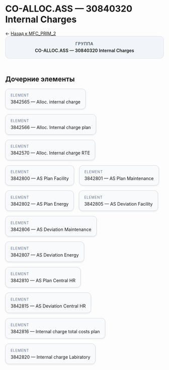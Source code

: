 # CO-ALLOC.ASS — 30840320 Internal Charges
<p class="cc-breadcrumb">← <a href='../../level_01/MFC_PRIM_2/'>Назад к MFC_PRIM_2</a></p>
<style>
.cc-container { display: flex; flex-direction: column; gap: 1.5rem; }
.cc-breadcrumb { margin: 0; }
.cc-parent { padding: 1rem 1.25rem; border-radius: 12px; background: #f1f5f9; border: 1px solid #d8dee9; text-align: center; font-weight: 600; }
.cc-parent .cc-tag { font-size: 0.8rem; text-transform: uppercase; color: #475569; letter-spacing: 0.06em; }
.cc-children { display: flex; flex-wrap: wrap; gap: 1rem; }
.cc-tile { display: block; min-width: 180px; padding: 0.85rem 1rem; border-radius: 12px; border: 1px solid #d1d5db; background: #ffffff; box-shadow: 0 2px 4px rgba(15, 23, 42, 0.08); transition: transform 0.1s ease, box-shadow 0.1s ease; color: inherit; text-decoration: none; }
.cc-tile:hover { transform: translateY(-2px); box-shadow: 0 6px 12px rgba(15, 23, 42, 0.15); }
.cc-tile-leaf { background: #f8fafc; }
.cc-tag { font-size: 0.7rem; color: #64748b; text-transform: uppercase; letter-spacing: 0.08em; margin-bottom: 0.3rem; }
</style>
<div class='cc-container'>
  <div class='cc-parent'>
    <div class='cc-tag'>Группа</div>
    <div>CO-ALLOC.ASS — 30840320 Internal Charges</div>
  </div>
  <div>
    <h2>Дочерние элементы</h2>
<div class='cc-children'><div class='cc-tile cc-tile-leaf'><div class='cc-tag'>ELEMENT</div><div>3842565 — Alloc. internal charge</div></div><div class='cc-tile cc-tile-leaf'><div class='cc-tag'>ELEMENT</div><div>3842566 — Alloc. Internal charge plan</div></div><div class='cc-tile cc-tile-leaf'><div class='cc-tag'>ELEMENT</div><div>3842570 — Alloc. Internal charge RTE</div></div><div class='cc-tile cc-tile-leaf'><div class='cc-tag'>ELEMENT</div><div>3842800 — AS Plan Facility</div></div><div class='cc-tile cc-tile-leaf'><div class='cc-tag'>ELEMENT</div><div>3842801 — AS Plan Maintenance</div></div><div class='cc-tile cc-tile-leaf'><div class='cc-tag'>ELEMENT</div><div>3842802 — AS Plan Energy</div></div><div class='cc-tile cc-tile-leaf'><div class='cc-tag'>ELEMENT</div><div>3842805 — AS Deviation Facility</div></div><div class='cc-tile cc-tile-leaf'><div class='cc-tag'>ELEMENT</div><div>3842806 — AS Deviation Maintenance</div></div><div class='cc-tile cc-tile-leaf'><div class='cc-tag'>ELEMENT</div><div>3842807 — AS Deviation Energy</div></div><div class='cc-tile cc-tile-leaf'><div class='cc-tag'>ELEMENT</div><div>3842810 — AS Plan Central HR</div></div><div class='cc-tile cc-tile-leaf'><div class='cc-tag'>ELEMENT</div><div>3842815 — AS Deviation Central HR</div></div><div class='cc-tile cc-tile-leaf'><div class='cc-tag'>ELEMENT</div><div>3842816 — Internal charge total costs plan</div></div><div class='cc-tile cc-tile-leaf'><div class='cc-tag'>ELEMENT</div><div>3842820 — Internal charge Labiratory</div></div></div>
  </div>
</div>
